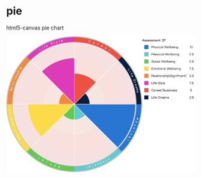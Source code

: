 # pie
html5-canvas pie chart

![image](https://raw.githubusercontent.com/boqiao/pie/master/pie.png)

